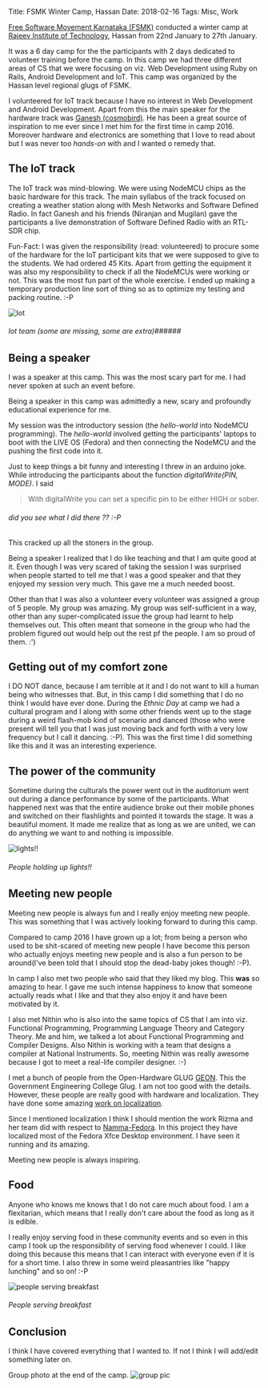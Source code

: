 Title: FSMK Winter Camp, Hassan
Date: 2018-02-16
Tags: Misc, Work


[Free Software Movement Karnataka (FSMK)](https://fsmk.org/) conducted
a winter camp
at [Rajeev Institute of Technology](http://rithassan.org/), Hassan
from 22nd January to 27th January.

It was a 6 day camp for the the participants with 2 days dedicated to
volunteer training before the camp. In this camp we had three
different areas of CS that we were focusing on viz. Web Development
using Ruby on Rails, Android Development and IoT. This camp was
organized by the Hassan level regional glugs of FSMK.

I volunteered for IoT track because I have no interest in Web
Development and Android Development. Apart from this the main speaker
for the hardware track
was [Ganesh (cosmobird)](https://cosmobird.github.io). He has been a
great source of inspiration to me ever since I met him for the first
time in camp 2016. Moreover hardware and electronics are something
that I love to read about but I was never too _hands-on_ with and I
wanted o remedy that.

## The IoT track
The IoT track was mind-blowing. We were using NodeMCU chips as the
basic hardware for this track. The main syllabus of the track focused
on creating a weather station along with Mesh Networks and Software
Defined Radio. In fact Ganesh and his friends (Niranjan and Mugilan)
gave the participants a live demonstration of Software Defined Radio
with an RTL-SDR chip.

Fun-Fact: I was given the responsibility (read: volunteered) to
procure some of the hardware for the IoT participant kits that we were
supposed to give to the students. We had ordered 45 Kits. Apart from
getting the equipment it was also my responsibility to check if all
the NodeMCUs were working or not. This was the most fun part of the
whole exercise. I ended up making a temporary production line sort of
thing so as to optimize my testing and packing routine. :-P

![Iot](/assets/images/2018-02-16/iot.jpg)

###### Iot team (some are missing, some are extra)######

## Being a speaker
I was a speaker at this camp. This was the most scary part for me. I
had never spoken at such an event before.

Being a speaker in this camp was admittedly a new, scary and
profoundly educational experience for me. 

My session was the introductory session (the _hello-world_ into
NodeMCU programming).  The _hello-world_ involved getting the
participants' laptops to boot with the LIVE OS (Fedora) and then
connecting the NodeMCU and the pushing the first code into it.

Just to keep things a bit funny and interesting I threw in an arduino
joke.  While introducing the participants about the function
_digitalWrite(PIN, MODE)_. I said

> With digitalWrite you can set a specific pin to be either HIGH or sober.

###### did you see what I did there ?? :-P ######

This cracked up all the stoners in the group. 

Being a speaker I realized that I do like teaching and that I am quite
good at it. Even though I was very scared of taking the session I was
surprised when people started to tell me that I was a good speaker and
that they enjoyed my session very much. This gave me a much needed
boost.

Other than that I was also a volunteer every volunteer was assigned a
group of 5 people. My group was amazing. My group was self-sufficient
in a way, other than any super-complicated issue the group had learnt
to help themselves out. This often meant that someone in the group who
had the problem figured out would help out the rest pf the people. I
am so proud of them. :')

## Getting out of my comfort zone
I DO NOT dance, because I am terrible at it and I do not want to kill
a human being who witnesses that. But, in this camp I did something
that I do no think I would have ever done. During the _Ethnic Day_ at
camp we had a cultural program and I along with some other friends
went up to the stage during a weird flash-mob kind of scenario and
danced (those who were present will tell you that I was just moving
back and forth with a very low frequency but I call it
dancing. :-P). This was the first time I did something like this and
it was an interesting experience.

## The power of the community
Sometime during the culturals the power went out in the auditorium
went out during a dance performance by some of the participants. What
happened next was that the entire audience broke out their mobile
phones and switched on their flashlights and pointed it towards the
stage. It was a beautiful moment. It made me realize that as long as
we are united, we can do anything we want to and nothing is
impossible.

![lights!!](/assets/images/2018-02-16/light.jpg)

###### People holding up lights!! ######

## Meeting new people
Meeting new people is always fun and I really enjoy meeting new
people. This was something that I was actively looking forward to
during this camp.

Compared to camp 2016 I have grown up a lot; from being a person who
used to be shit-scared of meeting new people I have become this person
who actually enjoys meeting new people and is also a fun person to be
around(I've been told that I should stop the dead-baby jokes though!
:-P).

In camp I also met two people who said that they liked my blog. This
__was__ so amazing to hear. I gave me such intense happiness to know
that someone actually reads what I like and that they also enjoy it
and have been motivated by it.

I also met Nithin who is also into the same topics of CS that I am
into viz. Functional Programming, Programming Language Theory and
Category Theory. Me and him, we talked a lot about Functional
Programming and Compiler Designs. Also Nithin is working with a team
that designs a compiler at National Instruments. So, meeting Nithin
was really awesome because I got to meet a real-life compiler
designer.  :-)

I met a bunch of people from the Open-Hardware
GLUG [GEON](geon.fsmk.org). This the Government Engineering College
Glug. I am not too good with the details. However, these people are
really good with hardware and localization. They have done some amazing [work on localization](https://geongech.wordpress.com/2017/11/15/not-a-days-work/). 

Since I mentioned localization I think I should mention the work Rizma
and her team did with respect
to [Namma-Fedora](https://gitlab.com/Frogster/Namma-Fedora). In this
project they have localized most of the Fedora Xfce Desktop
environment. I have seen it running and its amazing.

Meeting new people is always inspiring.


## Food
Anyone who knows me knows that I do not care much about food. I am a
flexitarian, which means that I really don't care about the food as
long as it is edible.

I really enjoy serving food in these community
events and so even in this camp I took up the responsibility of
serving food whenever I could. I like doing this because this means
that I can interact with everyone even if it is for a short time. I
also threw in some weird pleasantries like "happy lunching" and so
on! :-P

![people serving breakfast](/assets/images/2018-02-16/food.jpg)

###### People serving breakfast ######

## Conclusion
I think I have covered everything that I wanted to. If not I think I
will add/edit something later on.

Group photo at the end of the camp.
![group pic](/assets/images/2018-02-16/group.jpg)
